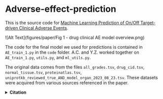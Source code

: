 # Adverse-effect-prediction

This is the source code for [Machine Learning Prediction of On/Off Target-driven Clinical Adverse Events](https://doi.org/10.1007/s11095-024-03742-x).

![Alt Text](figures/paper/Fig 1 - drug clinical AE model overview.png)


The code for the final model we used for predictions is contained in `AE_train_1.py` in the `code` folder.
A.C. and Y.Z. worked together on `AE_train_1.py`, `utils.py`, and `ml_utils.py`. 

The original data comes from the files `all_grades.tsv`, `drug_cid.tsv`, `normal_tissue.tsv`,
`proteinatlas.tsv`, `uniprotkb_reviewed_true_AND_model_organ_2023_08_23.tsv`. These
datasets were acquired from various sources referenced in the paper.


<details><summary><b>Citation</b></summary>

If you use this code or the models in your research, please cite the following paper:

```bibtex
@article{cao2024machine,
  title={Machine Learning Prediction of On/Off Target-driven Clinical Adverse Events},
  author={Cao, Albert and Zhang, Luchen and Bu, Yingzi and Sun, Duxin},
  journal={Pharmaceutical Research},
  volume={41},
  number={8},
  pages={1649--1658},
  year={2024},
  publisher={Springer}
}
```
